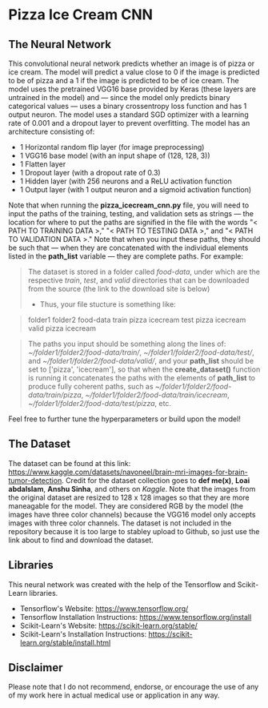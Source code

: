 # Pizza Ice Cream CNN

## The Neural Network

This convolutional neural network predicts whether an image is of pizza or ice cream. The model will predict a value close to 0 if the image is predicted to be of pizza and a 1 if the image is predicted to be of ice cream. The model uses the pretrained VGG16 base provided by Keras (these layers are untrained in the model) and — since the model only predicts binary categorical values — uses a binary crossentropy loss function and has 1 output neuron. The model uses a standard SGD optimizer with a learning rate of 0.001 and a dropout layer to prevent overfitting. The model has an architecture consisting of:
- 1 Horizontal random flip layer (for image preprocessing)
- 1 VGG16 base model (with an input shape of (128, 128, 3))
- 1 Flatten layer
- 1 Dropout layer (with a dropout rate of 0.3)
- 1 Hidden layer (with 256 neurons and a ReLU activation function
- 1 Output layer (with 1 output neuron and a sigmoid activation function)

Note that when running the **pizza_icecream_cnn.py** file, you will need to input the paths of the training, testing, and validation sets as strings — the location for where to put the paths are signified in the file with the words "< PATH TO TRAINING DATA >," "< PATH TO TESTING DATA >," and "< PATH TO VALIDATION DATA >." Note that when you input these paths, they should be such that — when they are concatenated with the individual elements listed in the **path_list** variable — they are complete paths. For example:
> The dataset is stored in a folder called *food-data*, under which are the respective *train*, *test*, and *valid* directories that can be downloaded from the source (the link to the download site is below)
> - Thus, your file stucture is something like:

> folder1
>   folder2
>     food-data
>       train
>         pizza
>         icecream
>       test
>         pizza
>         icecream
>       valid
>         pizza
>         icecream

> The paths you input should be something along the lines of: *~/folder1/folder2/food-data/train/*, *~/folder1/folder2/food-data/test/*, and *~/folder1/folder2/food-data/valid/*, and your **path_list** should be set to ['pizza', 'icecream'], so that when the **create_dataset()** function is running it concatenates the paths with the elements of **path_list** to produce fully coherent paths, such as *~/folder1/folder2/food-data/train/pizza*, *~/folder1/folder2/food-data/train/icecream*, *~/folder1/folder2/food-data/test/pizza*, etc.

Feel free to further tune the hyperparameters or build upon the model!

## The Dataset
The dataset can be found at this link: https://www.kaggle.com/datasets/navoneel/brain-mri-images-for-brain-tumor-detection. Credit for the dataset collection goes to **def me(x)**, **Loai abdalslam**, **Anshu Sinha**, and others on *Kaggle*. Note that the images from the original dataset are resized to 128 x 128 images so that they are more maneagable for the model. They are considered RGB by the model (the images have three color channels) because the VGG16 model only accepts images with three color channels. The dataset is not included in the repository because it is too large to stabley upload to Github, so just use the link about to find and download the dataset.

## Libraries
This neural network was created with the help of the Tensorflow and Scikit-Learn libraries.
- Tensorflow's Website: https://www.tensorflow.org/
- Tensorflow Installation Instructions: https://www.tensorflow.org/install
- Scikit-Learn's Website: https://scikit-learn.org/stable/
- Scikit-Learn's Installation Instructions: https://scikit-learn.org/stable/install.html

## Disclaimer
Please note that I do not recommend, endorse, or encourage the use of any of my work here in actual medical use or application in any way. 
